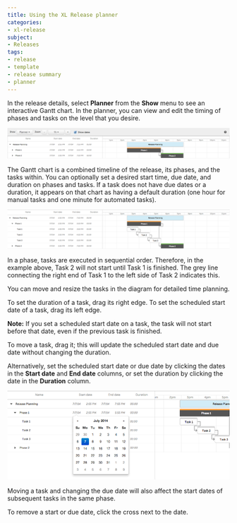 ```yaml
---
title: Using the XL Release planner
categories:
- xl-release
subject:
- Releases
tags:
- release
- template
- release summary
- planner
---
```


In the release details, select **Planner** from the **Show** menu to see an interactive Gantt chart. In the planner, you can view and edit the timing of phases and tasks on the level that you desire.

![Planner: phases overview](../images/planner-phases.png)

The Gantt chart is a combined timeline of the release, its phases, and the tasks within. You can optionally set a desired start time, due date, and duration on phases and tasks. If a task does not have due dates or a duration, it appears on that chart as having a default duration (one hour for manual tasks and one minute for automated tasks).

![Planner: default sequence](../images/planner-default-sequence.png)

In a phase, tasks are executed in sequential order. Therefore, in the example above, Task 2 will not start until Task 1 is finished. The grey line connecting the right end of Task 1 to the left side of Task 2 indicates this.

You can move and resize the tasks in the diagram for detailed time planning.

To set the duration of a task, drag its right edge. To set the scheduled start date of a task, drag its left edge.

**Note:** If you set a scheduled start date on a task, the task will not start before that date, even if the previous task is finished.

To move a task, drag it; this will update the scheduled start date and due date without changing the duration.

Alternatively, set the scheduled start date or due date by clicking the dates in the **Start date** and **End date** columns, or set the duration by clicking the date in the **Duration** column.

![Planner: sequence with start and dates](../images/planner-date-picker.png)

Moving a task and changing the due date will also affect the start dates of subsequent tasks in the same phase.

To remove a start or due date, click the cross next to the date.
